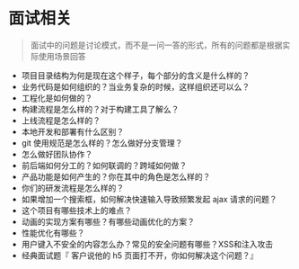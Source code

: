 # 面试相关

> 面试中的问题是讨论模式，而不是一问一答的形式，所有的问题都是根据实际使用场景回答

- 项目目录结构为何是现在这个样子，每个部分的含义是什么样的？
- 业务代码是如何组织的？当业务复杂的时候，这样组织还可以么？
- 工程化是如何做的？
- 构建流程是怎么样的？对于构建工具了解么？
- 上线流程是怎么样的？
- 本地开发和部署有什么区别？
- git 使用规范是怎么样的？怎么做好分支管理？
- 怎么做好团队协作？
- 前后端如何分工的？如何联调的？跨域如何做？
- 产品功能是如何产生的？你在其中的角色是怎么样的？
- 你们的研发流程是怎么样的？
- 如果增加一个搜索框，如何解决快速输入导致频繁发起 ajax 请求的问题？
- 这个项目有哪些技术上的难点？
- 动画的实现方案有哪些？有哪些动画优化的方案？
- 性能优化有哪些？
- 用户键入不安全的内容怎么办？常见的安全问题有哪些？XSS和注入攻击
- 经典面试题『 客户说他的 h5 页面打不开，你如何解决这个问题？』

